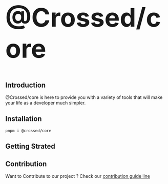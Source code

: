<h1 style="border-bottom: 0; font-size: 5rem; ">@Crossed/core</h1>

## Introduction

@Crossed/core is here to provide you with a variety of tools that will make your life as a developer much simpler.

## Installation

```
pnpm i @crossed/core
```

## Getting Strated

## Contribution

Want to Contribute to our project ? Check our [contribution guide line](../../CONTRIBUTING.MD)
